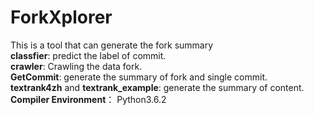 # ForkXplorer
This is a tool that can generate the fork summary<br>
**classfier**: predict the label of commit.<br>
**crawler**:  Crawling the data fork.<br>
**GetCommit**: generate the summary of fork and single commit.<br>
**textrank4zh** and **textrank_example**: generate the summary of content.<br>
**Compiler Environment**： Python3.6.2 
